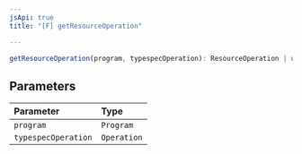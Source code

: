 ```yaml
---
jsApi: true
title: "[F] getResourceOperation"

---
```

```ts
getResourceOperation(program, typespecOperation): ResourceOperation | undefined
```

## Parameters

| Parameter | Type |
| :------ | :------ |
| `program` | `Program` |
| `typespecOperation` | `Operation` |
